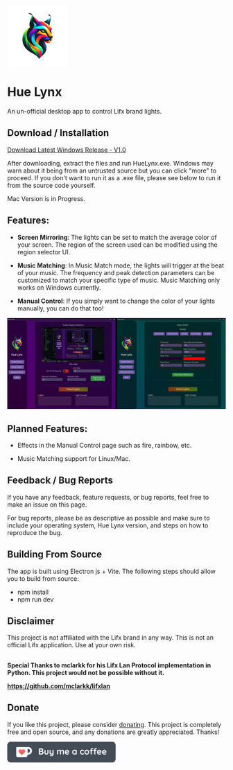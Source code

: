 <img src="src/renderer/app/media/HueLynxLogo.png" width="140" height="140"/>

# Hue Lynx
An un-official desktop app to control Lifx brand lights. 

## Download / Installation
[Download Latest Windows Release - V1.0](https://drive.google.com/file/d/1g8VrmgBt6bGHW2VEMYR-s88eR0ZvgQJc/view?usp=sharing)

After downloading, extract the files and run HueLynx.exe. 
Windows may warn about it being from an untrusted source but you can click "more" to proceed. If you don't want to run it as a .exe file, please see below to run it from the source code yourself.

Mac Version is in Progress.


## Features:
* **Screen Mirroring**: The lights can be set to match the average color of your screen. The region of the screen used can be modified using the region selector UI.

* **Music Matching**: In Music Match mode, the lights will trigger at the beat of your music. The frequency and peak detection parameters can be customized to match your specific type of music. Music Matching only works on Windows currently.

* **Manual Control**: If you simply want to change the color of your lights manually, you can do that too!

<p float="left">
<img src="readme_imgs/3.jpg" width="850"/>
</p>


## Planned Features: 
* Effects in the Manual Control page such as fire, rainbow, etc.

* Music Matching support for Linux/Mac.

## Feedback / Bug Reports
If you have any feedback, feature requests, or bug reports, feel free to make an issue on this page.

For bug reports, please be as descriptive as possible and make sure to include your operating system, Hue Lynx version, and steps on how to reproduce the bug.

## Building From Source
The app is built using Electron js + Vite. The following steps should allow you to build from source:

* npm install
* npm run dev

## Disclaimer
This project is not affiliated with the Lifx brand in any way. This is not an official Lifx application. Use at your own risk.

##
**Special Thanks to mclarkk for his Lifx Lan Protocol implementation in Python. This project would not be possible without it.**

**https://github.com/mclarkk/lifxlan**


## Donate
If you like this project, please consider [donating](https://ko-fi.com/polymir).
This project is completely free and open source, and any donations are greatly appreciated. Thanks!

<a float="left" target="_blank" href="https://ko-fi.com/polymir">
<img src="src/renderer/app/media/coffe.png" width="250"/>
</a>

